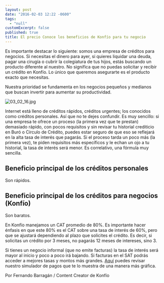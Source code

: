 ```yaml
---
layout: post
date: "2016-02-03 12:22 -0600"
tags: 
  - "null"
customExcerpt: false
published: true
title: El precio Conoce los beneficios de Konfío para tu negocio
---
```



Es importante destacar lo siguiente: somos una empresa de créditos para negocios. Si necesitas el dinero para ayer, si quieres liquidar una deuda, pagar una cirugía o cubrir la colegiatura de tus hijos, estás buscando un producto diferente al nuestro. No significa que no puedas solicitar y recibir un crédito en Konfío. Lo único que queremos asegurarte es el producto exacto que necesitas.

Nuestra prioridad se fundamenta en los negocios pequeños y medianos que buscan invertir para aumentar su productividad.

![03_02_16.jpg]({{site.baseurl}}/img/03_02_16.jpg)

Internet está lleno de créditos rápidos, créditos urgentes; los conocidos como créditos personales. Así que no te dejes confundir. Es muy sencillo: si una empresa te ofrece un proceso (la primera vez que te prestan) demasiado rápido, con pocos requisitos y sin revisar tu historial crediticio en Buró o Círculo de Crédito, puedes estar seguro de que eso se reflejará en la alta tasa de interés que pagarás. Si el proceso tarda un poco más (la primera vez), te piden requisitos más específicos y le echan un ojo a tu historial, la tasa de interés será menor. Es correlativo, una fórmula muy sencilla.

## Beneficio principal de los créditos personales

Son rápidos.

## Beneficio principal de los créditos para negocios (Konfío)

Son baratos.

En Konfío manejamos un CAT promedio de 80%. Es importante hacer énfasis en que este 80% es el CAT sobre una tasa de interés de 60%, pero que se ajustará dependiendo al plazo que solicites el crédito. Es decir, si solicitas un crédito por 3 meses, no pagarás 12 meses de intereses, sino 3.

Si tienes un negocio informal (que no emite facturas) la tasa de interés será mayor al inicio y poco a poco irá bajando. Si facturas en el SAT podrás acceder a mejores tasas y montos más grandes. [Aquí](https://konfio.mx/simulador) puedes revisar nuestro simulador de pagos que te lo muestra de una manera más gráfica. 

Por Fernando Barragán / Content Creator de Konfío
